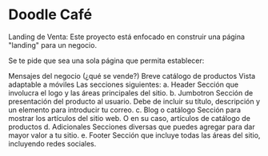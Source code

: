 # Doodle Café
Landing de Venta:
Este proyecto está enfocado en construir una página "landing" para un negocio.

Se te pide que sea una sola página que permita establecer:

Mensajes del negocio (¿qué se vende?)
Breve catálogo de productos
Vista adaptable a móviles
Las secciones siguientes:
    a. Header Sección que involucra el logo y las áreas principales del sitio.
    b. Jumbotron Sección de presentación del producto al usuario. Debe de incluir su título, descripción y un elemento para introducir tu correo.
    c. Blog o catálogo Sección para mostrar los artículos del sitio web. O en su caso, artículos de catálogo de productos
    d. Adicionales Secciones diversas que puedes agregar para dar mayor valor a tu sitio.
    e. Footer Sección que incluye todas las áreas del sitio, incluyendo redes sociales.
